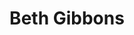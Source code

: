 ---
title: "Beth Gibbons"
summary: "Beth Gibbons is an English singer-songwriter, best known as the lead singer and lyricist for the band Portishead, who have released three albums. She released an album with Rustin Man, Out of Season, in 2002, and a recording of Górecki's Symphony No. 3 with the Polish National Radio Symphony Orchestra in 2019. She released a solo album in 2024 titled Lives Outgrown."
image: "beth-gibbons.jpg"
apple_music_artist_url: "https://music.apple.com/gb/artist/beth-gibbons/1978863"
wikipedia_url: "https://en.wikipedia.org/wiki/Beth_Gibbons"
---